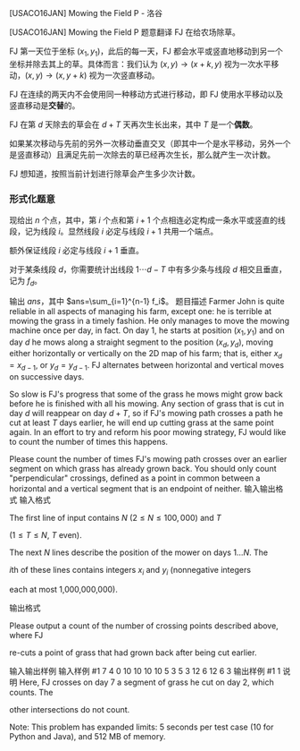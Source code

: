 



[USACO16JAN] Mowing the Field P - 洛谷














[USACO16JAN] Mowing the Field P
题意翻译
FJ 在给农场除草。

FJ 第一天位于坐标 $(x_1,y_1)$，此后的每一天，FJ 都会水平或竖直地移动到另一个坐标并除去其上的草。具体而言：我们认为 $(x,y)\rightarrow (x+k,y)$ 视为一次水平移动，$(x,y)\rightarrow (x,y+k)$ 视为一次竖直移动。

FJ 在连续的两天内不会使用同一种移动方式进行移动，即 FJ 使用水平移动以及竖直移动是**交替**的。

FJ 在第 $d$ 天除去的草会在 $d+T$ 天再次生长出来，其中 $T$ 是一个**偶数**。

如果某次移动与先前的另外一次移动垂直交叉（即其中一个是水平移动，另外一个是竖直移动）且满足先前一次除去的草已经再次生长，那么就产生一次计数。

FJ 想知道，按照当前计划进行除草会产生多少次计数。

### 形式化题意

现给出 $n$ 个点，其中，第 $i$ 个点和第 $i+1$ 个点相连必定构成一条水平或竖直的线段，记为线段 $i$。显然线段 $i$ 必定与线段 $i+1$ 共用一个端点。

额外保证线段 $i$ 必定与线段 $i+1$ 垂直。

对于某条线段 $d$，你需要统计出线段 $1\cdots d-T$ 中有多少条与线段 $d$ 相交且垂直，记为 $f_d$。

输出 $ans$，其中 $ans=\sum_{i=1}^{n-1} f_i$。
题目描述
Farmer John is quite reliable in all aspects of managing his farm, except one: he is terrible at mowing the grass in a timely fashion.   He only manages to move the mowing machine once per day, in fact. On day 1, he starts at position $(x_1, y_1)$ and on day $d$ he mows along a straight segment to the position $(x_d, y_d)$, moving either horizontally or vertically on the 2D map of his farm; that is, either  $x_d = x_{d-1}$, or $y_d = y_{d-1}$.  FJ alternates between horizontal and vertical moves on successive days.


So slow is FJ's progress that some of the grass he mows might grow back before he is finished with all his mowing. Any section of grass that is cut in day $d$ will reappear on day $d + T$, so if FJ's mowing path crosses a path he cut at least $T$ days earlier, he will end up cutting grass at the same point again.  In an effort to try and reform his poor mowing strategy, FJ would like to count the number of times this happens.


Please count the number of times FJ's mowing path crosses over an earlier segment on which grass has already grown back.  You should only count "perpendicular" crossings, defined as a point in common between a horizontal and a vertical segment that is an endpoint of neither.
输入输出格式
输入格式

The first line of input contains $N$ ($2 \leq N \leq 100,000$) and $T$

($1 \leq T \leq N$, $T$ even).


The next $N$ lines describe the position of the mower on days $1 \ldots N$.  The

$i$th of these lines contains integers $x_i$ and $y_i$ (nonnegative integers

each at most 1,000,000,000).

输出格式

Please output a count of the number of crossing points described above, where FJ

re-cuts a point of grass that had grown back after being cut earlier.

输入输出样例
输入样例 #1
7 4
0 10
10 10
10 5
3 5
3 12
6 12
6 3
输出样例 #1
1
说明
Here, FJ crosses on day 7 a segment of grass he cut on day 2, which counts. The


other intersections do not count.

Note: This problem has expanded limits: 5 seconds per test case (10 for Python and Java), and 512 MB of memory.








